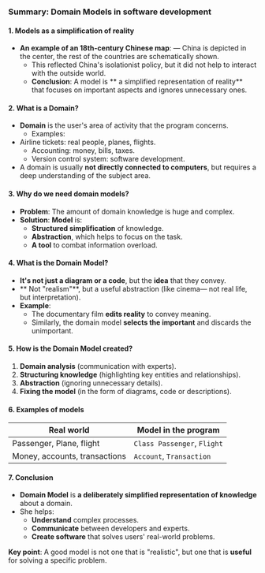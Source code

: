 ### **Summary: Domain Models in software development**  

#### **1. Models as a simplification of reality**  
- **An example of an 18th-century Chinese map**:
— China is depicted in the center, the rest of the countries are schematically shown.  
  - This reflected China's isolationist policy, but it did not help to interact with the outside world.  
  - **Conclusion**: A model is ** a simplified representation of reality** that focuses on important aspects and ignores unnecessary ones.  

#### **2. What is a Domain?**  
- **Domain** is the user's area of activity that the program concerns.  
  - Examples:
- Airline tickets: real people, planes, flights.  
    - Accounting: money, bills, taxes.  
    - Version control system: software development.  
- A domain is usually **not directly connected to computers**, but requires a deep understanding of the subject area.  

#### **3. Why do we need domain models?**  
- **Problem**: The amount of domain knowledge is huge and complex.  
- **Solution**: **Model** is:  
  - **Structured simplification** of knowledge.  
  - **Abstraction**, which helps to focus on the task.  
  - **A tool** to combat information overload.  

#### **4. What is the Domain Model?**  
- **It's not just a diagram or a code**, but the **idea** that they convey.  
- ** Not "realism"**, but a useful abstraction (like cinema— not real life, but interpretation).  
- **Example**:  
  - The documentary film **edits reality** to convey meaning.  
  - Similarly, the domain model **selects the important** and discards the unimportant.  

#### **5. How is the Domain Model created?**  
1. **Domain analysis** (communication with experts).  
2. **Structuring knowledge** (highlighting key entities and relationships).  
3. **Abstraction** (ignoring unnecessary details).  
4. **Fixing the model** (in the form of diagrams, code or descriptions).  

#### **6. Examples of models**  
| Real world                    | Model in the program        |
| ----------------------------- | --------------------------- |
| Passenger, Plane, flight      | `Class Passenger`, `Flight` |
| Money, accounts, transactions | `Account`, `Transaction`    |

#### **7. Conclusion**  
- **Domain Model** is **a deliberately simplified representation of knowledge** about a domain.  
- She helps:  
  - **Understand** complex processes.  
  - **Communicate** between developers and experts.  
  - **Create software** that solves users' real-world problems.  

**Key point**: A good model is not one that is "realistic", but one that is **useful** for solving a specific problem.